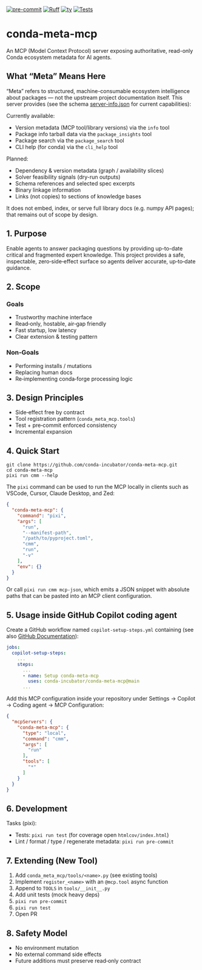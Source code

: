 [![pre-commit](https://img.shields.io/badge/pre--commit-enabled-brightgreen?logo=pre-commit)](https://github.com/pre-commit/pre-commit)
[![Ruff](https://img.shields.io/endpoint?url=https://raw.githubusercontent.com/astral-sh/ruff/main/assets/badge/v2.json)](https://github.com/astral-sh/ruff)
[![ty](https://img.shields.io/endpoint?url=https://raw.githubusercontent.com/astral-sh/ty/main/assets/badge/v0.json)](https://github.com/astral-sh/ty)
[![Tests](https://github.com/conda-incubator/conda-meta-mcp/actions/workflows/tests.yml/badge.svg)](https://github.com/conda-incubator/conda-meta-mcp/actions/workflows/tests.yml)

# conda-meta-mcp

An MCP (Model Context Protocol) server exposing authoritative, read-only Conda ecosystem metadata for AI agents.

## What “Meta” Means Here

“Meta” refers to structured, machine-consumable ecosystem intelligence about packages — not the upstream project documentation itself. This server provides (see the schema [server-info.json](server-info.json) for current capabilities):

Currently available:

- Version metadata (MCP tool/library versions) via the `info` tool
- Package info tarball data via the `package_insights` tool
- Package search via the `package_search` tool
- CLI help (for conda) via the `cli_help` tool

Planned:

- Dependency & version metadata (graph / availability slices)
- Solver feasibility signals (dry-run outputs)
- Schema references and selected spec excerpts
- Binary linkage information
- Links (not copies) to sections of knowledge bases

It does not embed, index, or serve full library docs (e.g. numpy API pages); that remains out of scope by design.

## 1. Purpose

Enable agents to answer packaging questions by providing up-to-date critical and fragmented expert knowledge. This project provides a safe, inspectable, zero‑side‑effect surface so agents deliver accurate, up‑to‑date guidance.

## 2. Scope

### Goals

- Trustworthy machine interface
- Read‑only, hostable, air‑gap friendly
- Fast startup, low latency
- Clear extension & testing pattern

### Non‑Goals

- Performing installs / mutations
- Replacing human docs
- Re‑implementing conda‑forge processing logic

## 3. Design Principles

- Side‑effect free by contract
- Tool registration pattern (`conda_meta_mcp.tools`)
- Test + pre‑commit enforced consistency
- Incremental expansion

## 4. Quick Start

```shell
git clone https://github.com/conda-incubator/conda-meta-mcp.git
cd conda-meta-mcp
pixi run cmm --help
```

The `pixi` command can be used to run the MCP locally in clients such as VSCode, Cursor, Claude Desktop, and Zed:

```json
{
  "conda-meta-mcp": {
    "command": "pixi",
    "args": [
      "run",
      "--manifest-path",
      "/path/to/pyproject.toml",
      "cmm",
      "run",
      "-v"
    ],
    "env": {}
  }
}
```

Or call `pixi run cmm mcp-json`, which emits a JSON snippet with absolute paths that can be pasted into an MCP client configuration.

## 5. Usage inside GitHub Copilot coding agent

Create a GitHub workflow named `copilot-setup-steps.yml` containing (see also [GitHub Documentation](https://docs.github.com/en/enterprise-cloud@latest/copilot/how-tos/use-copilot-agents/coding-agent/customize-the-agent-environment)):

```yaml
jobs:
  copilot-setup-steps:
    ...
    steps:
      ...
      - name: Setup conda-meta-mcp
        uses: conda-incubator/conda-meta-mcp@main
      ...
```

Add this MCP configuration inside your repository under Settings -> Copilot -> Coding agent -> MCP Configuration:

```json
{
  "mcpServers": {
    "conda-meta-mcp": {
      "type": "local",
      "command": "cmm",
      "args": [
        "run"
      ],
      "tools": [
        "*"
      ]
    }
  }
}
```

## 6. Development

Tasks (pixi):

- Tests: `pixi run test` (for coverage open `htmlcov/index.html`)
- Lint / format / type / regenerate metadata: `pixi run pre-commit`

## 7. Extending (New Tool)

1. Add `conda_meta_mcp/tools/<name>.py` (see existing tools)
1. Implement `register_<name>` with an `@mcp.tool` async function
1. Append to `TOOLS` in `tools/__init__.py`
1. Add unit tests (mock heavy deps)
1. `pixi run pre-commit`
1. `pixi run test`
1. Open PR

## 8. Safety Model

- No environment mutation
- No external command side effects
- Future additions must preserve read‑only contract
